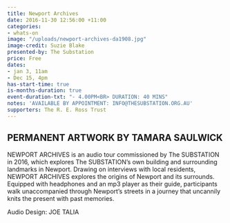 ```yaml
---
title: Newport Archives
date: 2016-11-30 12:56:00 +11:00
categories:
- whats-on
image: "/uploads/newport-archives-da1908.jpg"
image-credit: Suzie Blake
presented-by: The Substation
price: Free
dates:
- jan 3, 11am
- Dec 15, 4pm
has-start-time: true
is-months-duration: true
event-duration-txt: "- 4.00PM<BR> DURATION: 40 MINS"
notes: 'AVAILABLE BY APPOINTMENT: INFO@THESUBSTATION.ORG.AU'
supporters: The R. E. Ross Trust
---
```


## PERMANENT ARTWORK BY TAMARA SAULWICK

NEWPORT ARCHIVES is an audio tour commissioned by The SUBSTATION in 2016, which explores The SUBSTATION’s own building and surrounding landmarks in Newport.  Drawing on interviews with local residents, NEWPORT ARCHIVES explores the origins of Newport and its surrounds. Equipped with headphones and an mp3 player as their guide, participants walk unaccompanied through Newport’s streets in a journey that uncannily knits the present with past memories. 

Audio Design: JOE TALIA
